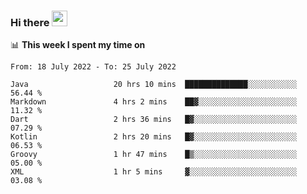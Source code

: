 ### Hi there <a href="https://www.gautamkrishnar.com/"><img src="https://media.giphy.com/media/hvRJCLFzcasrR4ia7z/giphy.gif" width="25px"></a>

📊 **This week I spent my time on**

<!--START_SECTION:waka-->

```text
From: 18 July 2022 - To: 25 July 2022

Java                   20 hrs 10 mins  ██████████████░░░░░░░░░░░   56.44 %
Markdown               4 hrs 2 mins    ██▓░░░░░░░░░░░░░░░░░░░░░░   11.32 %
Dart                   2 hrs 36 mins   █▓░░░░░░░░░░░░░░░░░░░░░░░   07.29 %
Kotlin                 2 hrs 20 mins   █▓░░░░░░░░░░░░░░░░░░░░░░░   06.53 %
Groovy                 1 hr 47 mins    █▒░░░░░░░░░░░░░░░░░░░░░░░   05.00 %
XML                    1 hr 5 mins     ▓░░░░░░░░░░░░░░░░░░░░░░░░   03.08 %
```

<!--END_SECTION:waka-->
